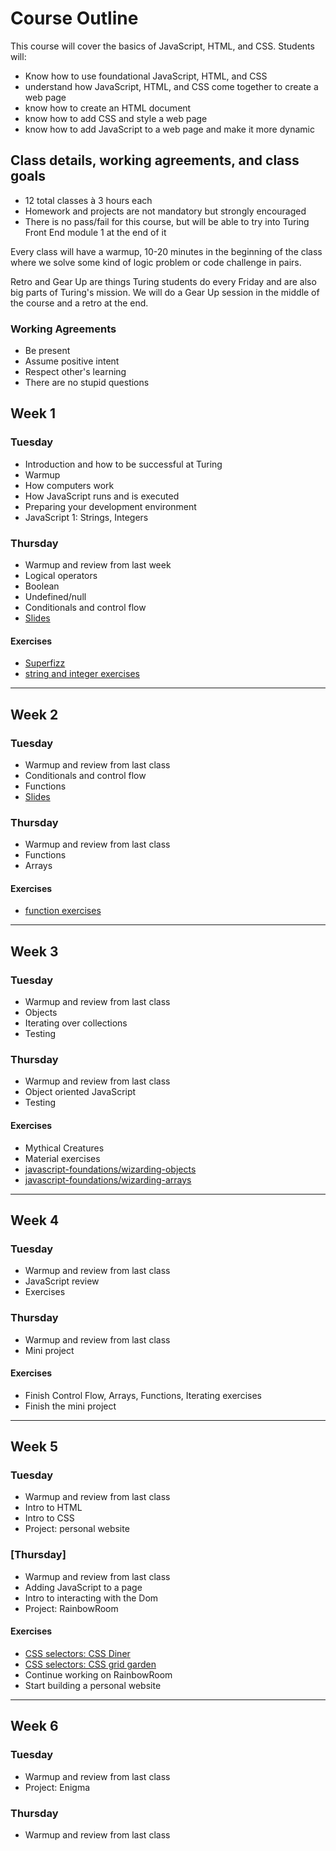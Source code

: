 # Course Outline

This course will cover the basics of JavaScript, HTML, and CSS. Students will: 

* Know how to use foundational JavaScript, HTML, and CSS
* understand how JavaScript, HTML, and CSS come together to create a web page
* know how to create an HTML document
* know how to add CSS and style a web page
* know how to add JavaScript to a web page and make it more dynamic  

## Class details, working agreements, and class goals

* 12 total classes à 3 hours each
* Homework and projects are not mandatory but strongly encouraged
* There is no pass/fail for this course, but will be able to try into Turing Front End module 1 at the end of it

Every class will have a warmup, 10-20 minutes in the beginning of the class where we solve some kind of logic problem or code challenge in pairs.

Retro and Gear Up are things Turing students do every Friday and are also big parts of Turing's mission. We will do a Gear Up session in the middle of the course and a retro at the end.

### Working Agreements

* Be present
* Assume positive intent
* Respect other's learning
* There are no stupid questions

## Week 1

### Tuesday

* Introduction and how to be successful at Turing
* Warmup
* How computers work
* How JavaScript runs and is executed 
* Preparing your development environment
* JavaScript 1: Strings, Integers

### Thursday

* Warmup and review from last week
* Logical operators
* Boolean
* Undefined/null
* Conditionals and control flow
* [Slides](https://docs.google.com/presentation/d/1VtwM9YMaoCH8oS9Y-7BdJOTc836odeeKkf6MoCtFLbk/edit?usp=sharing)

#### Exercises

* [Superfizz](https://gist.github.com/applegrain/dedf53076576bbe7335ea2b359968dc7)
* [string and integer exercises](https://s3.amazonaws.com/TrainingNerd/JavaScriptForBeginners/exercises/variables.html)

---

## Week 2

### Tuesday

* Warmup and review from last class
* Conditionals and control flow
* Functions
* [Slides](https://docs.google.com/presentation/d/1Hg6N2c2bpo5r4jOyI0fqr0QPglt9FdDtfLSPBXh76hE/edit?usp=sharing)

### Thursday

* Warmup and review from last class
* Functions
* Arrays

#### Exercises

* [function exercises](https://gist.github.com/applegrain/063391d11804f688890afe618a358428)

---

## Week 3

### Tuesday

* Warmup and review from last class
* Objects
* Iterating over collections
* Testing

### Thursday

* Warmup and review from last class
* Object oriented JavaScript
* Testing

#### Exercises

* Mythical Creatures
* Material exercises
* [javascript-foundations/wizarding-objects](https://github.com/turingschool-examples/javascript-foundations/tree/master/wizarding-objects)
* [javascript-foundations/wizarding-arrays](https://github.com/turingschool-examples/javascript-foundations/tree/master/wizarding-arrays)

---

## Week 4

### Tuesday

* Warmup and review from last class
* JavaScript review
* Exercises

### Thursday

* Warmup and review from last class
* Mini project

#### Exercises

* Finish Control Flow, Arrays, Functions, Iterating exercises
* Finish the mini project

---

## Week 5

### Tuesday

* Warmup and review from last class
* Intro to HTML
* Intro to CSS
* Project: personal website

### [Thursday]

* Warmup and review from last class
* Adding JavaScript to a page
* Intro to interacting with the Dom
* Project: RainbowRoom

#### Exercises

* [CSS selectors: CSS Diner](https://flukeout.github.io/)
* [CSS selectors: CSS grid garden](http://cssgridgarden.com/)
* Continue working on RainbowRoom
* Start building a personal website


---

## Week 6

### Tuesday

* Warmup and review from last class
* Project: Enigma

### Thursday

* Warmup and review from last class

